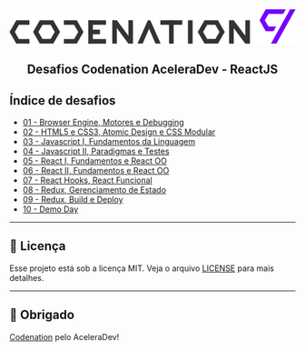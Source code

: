 <img alt="GoStack" src=".github/logo.svg" />
<h2 align="center">
  Desafios Codenation AceleraDev - ReactJS
</h2>

## Índice de desafios

- [01 - Browser Engine, Motores e Debugging](https://github.com/hugo-marcelo/aceleradev-reactjs/tree/master/react-11)
- [02 - HTML5 e CSS3, Atomic Design e CSS Modular](https://github.com/hugo-marcelo/aceleradev-reactjs/tree/master/react-12)
- [03 - Javascript I, Fundamentos da Linguagem](https://github.com/hugo-marcelo/aceleradev-reactjs/tree/master/nodejs-0)
- [04 - Javascript II, Paradigmas e Testes](https://github.com/hugo-marcelo/aceleradev-reactjs/tree/master/nodejs-12)
- [05 - React I, Fundamentos e React OO](https://github.com/hugo-marcelo/aceleradev-reactjs/tree/master/react-13)
- [06 - React II, Fundamentos e React OO](https://github.com/hugo-marcelo/aceleradev-reactjs/tree/master/react-14)
- [07 - React Hooks, React Funcional](https://github.com/hugo-marcelo/aceleradev-reactjs/tree/master/react-15)
- [08 - Redux, Gerenciamento de Estado](https://github.com/hugo-marcelo/aceleradev-reactjs/tree/master/react-16)
- [09 - Redux, Build e Deploy](https://github.com/hugo-marcelo/aceleradev-reactjs/tree/master/react-17)
- [10 - Demo Day](https://github.com/hugo-marcelo/aceleradev-reactjs/tree/master/fashionista)

---

## :memo: Licença

Esse projeto está sob a licença MIT. Veja o arquivo [LICENSE](LICENSE) para mais detalhes.

---

## :clap: Obrigado

[Codenation](https://codenation.dev/) pelo AceleraDev!
